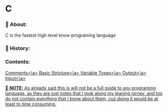 # C

### :page_facing_up: About:

C is the fastest high level know programing language


### :scroll: History:


### Contents:

<a href="comments.c">Comments<\a>
<a href="basicStructure.c">Basic Stricture<\a>
<a href="variableTypes.c">Variable Types<\a>
<a href="output.c">Output<\a>
<a href="input.c">Input<\a>


:pushpin: __NOTE:__ As already said this is will not be a full guide to
any programing language, as they are just notes that I took
along my leaning jorney, and too do not contain eveything
that I know about them, cuz doing it would be at least to time consuming.